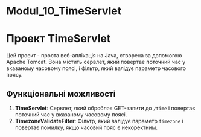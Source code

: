 # Modul_10_TimeServlet
# Проект TimeServlet

Цей проект - проста веб-аплікація на Java, створена за допомогою Apache Tomcat. Вона містить сервлет, який повертає поточний час у вказаному часовому поясі, і фільтр, який валідує параметр часового поясу.

## Функціональні можливості

1. **TimeServlet**: Сервлет, який обробляє GET-запити до `/time` і повертає поточний час у вказаному часовому поясі.
2. **TimezoneValidateFilter**: Фільтр, який валідує параметр `timezone` і повертає помилку, якщо часовий пояс є некоректним.
